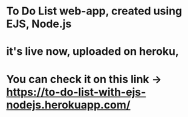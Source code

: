 # To Do List web-app, created using EJS, Node.js

# it's live now, uploaded on heroku, 
# You can check it on this link -> https://to-do-list-with-ejs-nodejs.herokuapp.com/
